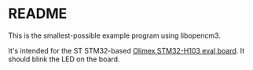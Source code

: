 # README

This is the smallest-possible example program using libopencm3.

It's intended for the ST STM32-based
[Olimex STM32-H103 eval board](http://olimex.com/dev/stm32-h103.html).
It should blink the LED on the board.

